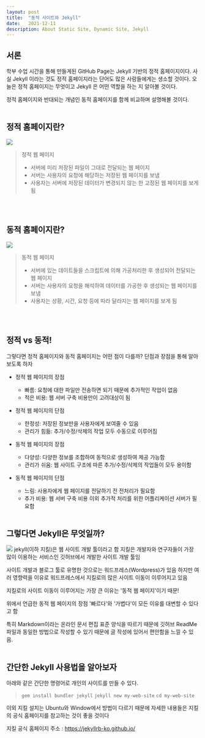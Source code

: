 ```yaml
---
layout: post
title:  "동적 사이트와 Jekyll"
date:   2021-12-11
description: About Static Site, Dynamic Site, Jekyll
---
```

## 서론
학부 수업 시간을 통해 만들게된 GitHub Page는 Jekyll 기반의 정적 홈페이지이다.
사실 Jekyll 이라는 것도 정적 홈페이지라는 단어도 많은 사람들에게는 생소할 것이다.
오늘은 정적 홈페이지는 무엇이고 Jekyll 은 어떤 역할을 하는 지 알아볼 것이다.

정적 홈페이지와 반대되는 개념인 동적 홈페이지를 함께 비교하며 설명해볼 것이다. 
<br><br>

## 정적 홈페이지란?
![](https://images.velog.io/images/aid_choi/post/0e1b6e58-3588-4f8f-a46a-aa72cc91ae59/image.png)
> 정적 웹 페이지
> - 서버에 미리 저장된 파일이 그대로 전달되는 웹 페이지
> - 서버는 사용자의 요청에 해당하는 저장된 웹 페이지를 보냄
> - 사용자는 서버에 저장된 데이터가 변경되지 않는 한 고정된 웹 페이지를 보게 됨

<br><br>

## 동적 홈페이지란?
![](https://images.velog.io/images/aid_choi/post/a0d2278f-72e9-4516-ae86-4faa852a6415/image.png)

> 동적 웹 페이지
> - 서버에 있는 데이트들을 스크립트에 의해 가공처리한 후 생성되어 전달되는 웹 페이지
> - 서버는 사용자의 요청을 해석하여 데이터를 가공한 후 생성되는 웹 페이지를 보냄
> - 사용자는 상황, 시간, 요청 등에 따라 달라지는 웹 페이지를 보게 됨

<br><br>

## 정적 vs 동적!

그렇다면 정적 홈페이지와 동적 홈페이지는 어떤 점이 다를까?
단점과 장점을 통해 알아보도록 하자
<br>
- 정적 웹 페이지의 장점
	- 빠름: 요청에 대한 파일만 전송하면 되기 때문에 추가적인 작업이 없음
    - 적은 비용: 웹 서버 구축 비용만이 고려대상이 됨

- 정적 웹 페이지의 단점
	- 한정성: 저장된 정보만을 사용자에게 보여줄 수 있음
    - 관리가 힘듦: 추가/수정/삭제의 작업 모두 수동으로 이루어짐
    
- 동적 웹 페이지의 장점
	- 다양성: 다양한 정보를 조합하여 동적으로 생성하여 제공 가능함
    - 관리가 쉬움: 웹 사이트 구조에 따른 추가/수정/삭제의 작업들이 모두 용이함
    
- 동적 웹 페이지의 단점
	- 느림: 사용자에게 웹 페이지를 전달하기 전 전처리가 필요함
    - 추가 비용: 웹 서버 구축 비용 이외 추가적 처리를 위한 어플리케이션 서버가 필요함
<br><br>

## 그렇다면 Jekyll은 무엇일까?
![](https://images.velog.io/images/aid_choi/post/524fe552-016a-4352-90e6-0dfa3abd9294/image.png)
jekyll(이하 지킬)은 웹 사이트 개발 툴이라고 함
지킬은 개발자와 연구자들이 가장 많이 이용하는 서비스인 깃허브에서 개발한 사이트 개발 툴임

사이트 개발과 블로그 툴로 유명한 것으로는 워드프레스(Wordpress)가 있음
하지만 여러 영향력을 이유로 워드프레스에서 지킬로의 많은 사이트 이동이 이루어지고 있음

지킬로의 사이트 이동이 이루어지는 가장 큰 이유는 '동적 웹 페이지'이기 때문!

위에서 언급한 동적 웹 페이지의 장점 '빠르다'와 '가볍다'이 모든 이유를 대변할 수 있다고 함

특히 Markdown이라는 온라인 문서 편집 표준 양식을 따르기 때문에 깃허브 ReadMe 파일과 동일한 방법으로 작성할 수 있기 때문에 글 작성에 있어서 편안함을 느낄 수 있음.
<br><br>
## 간단한 Jekyll 사용법을 알아보자

아래와 같은 간단한 명령어로 개인의 사이트를 만들 수 있다.

> `gem install bundler jekyll`
> `jekyll new my-web-site`
> `cd my-web-site`

이외 지킬 설치는 Ubuntu와 Window에서 방법이 다르기 때문에 자세한 내용들은 지킬의 공식 홈페이지를 참고하는 것이 좋을 것이다

지킬 공식 홈페이지 주소 : https://jekyllrb-ko.github.io/